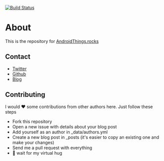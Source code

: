 [![Build Status](https://travis-ci.org/mplacona/androidthings.rocks.svg?branch=master)](https://travis-ci.org/mplacona/androidthings.rocks)

# About
This is the repository for [AndroidThings.rocks](https://www.androidthings.rocks)

## Contact
- [Twitter](https://twitter.com/marcos_placona)
- [Github](https://github.com/mplacona)
- [Blog](https://www.placona.co.uk)

## Contributing
I would ❤️  some contributions from other authors here. Just follow these steps

 - Fork this repository
 - Open a new issue with details about your blog post 
 - Add yourself as an author in _data/authors.yml
 - Create a new blog post in _posts (it's easier to copy an existing one and make your changes)
 - Send me a pull request with everything
 - 🤗  wait for my virtual hug
